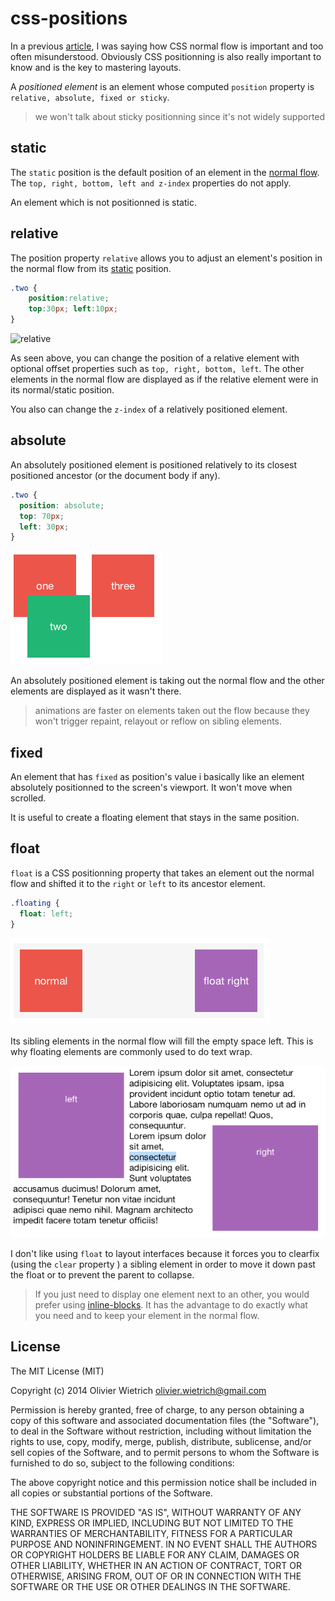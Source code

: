 css-positions
=============

In a previous [article](https://github.com/owietrich/css-flow), I was saying how CSS normal flow is important and too often misunderstood. Obviously CSS positionning is also really important to know and is the key to mastering layouts.

A *positioned element* is an element whose computed `position` property is `relative, absolute, fixed or sticky`.

> we won't talk about sticky positionning since it's not widely supported 

## static

The `static` position is the default position of an element in the [normal flow](https://github.com/owietrich/css-flow). The `top, right, bottom, left and z-index` properties do not apply.

An element which is not positionned is static.

## relative

The position property `relative` allows you to adjust an element's position in the normal flow from its [static](#static) position.

```css
.two {
	position:relative;
	top:30px; left:10px;
}
```

![relative](/assets/relatives.png)


As seen above, you can change the position of a relative element with optional offset properties such as `top, right, bottom, left`. The other elements in the normal flow are displayed as if the relative element were in its normal/static position.

You also can change the `z-index` of a relatively positioned element.

## absolute

An absolutely positioned element is positioned relatively to its closest positioned ancestor (or the document body if any). 


```css
.two {
  position: absolute;
  top: 70px;
  left: 30px;
}
```

![absolute](/assets/absolute.png)

An absolutely positioned element is taking out the normal flow and the other elements are displayed as it wasn't there.


 > animations are faster on elements taken out the flow because they won't trigger repaint, relayout or reflow on sibling elements.

## fixed

An element that has `fixed` as position's value i basically like an element absolutely positionned to the screen's viewport. It won't move when scrolled.

It is useful to create a floating element that stays in the same position.

## float

`float` is a CSS positionning property that takes an element out the normal flow and shifted it to the `right` or `left` to its ancestor element.

```css
.floating {
  float: left;
}
```

![float](/assets/float.png)

Its sibling elements in the normal flow will fill the empty space left. This is why floating elements are commonly used to do text wrap.

![wrap](/assets/wrap.png)

I don't like using `float` to layout interfaces because it forces you to clearfix (using the `clear` property ) a sibling element in order to move it down past the float or to prevent the parent to collapse.

  > If you just need to display one element next to an other, you would prefer using [inline-blocks](https://github.com/owietrich/css-flow/#inline-block). It has the advantage to do exactly what you need and to keep your element in the normal flow.


## License

The MIT License (MIT)

Copyright (c) 2014 Olivier Wietrich <olivier.wietrich@gmail.com>

Permission is hereby granted, free of charge, to any person obtaining a copy of this software and associated documentation files (the "Software"), to deal in the Software without restriction, including without limitation the rights to use, copy, modify, merge, publish, distribute, sublicense, and/or sell copies of the Software, and to permit persons to whom the Software is furnished to do so, subject to the following conditions:

The above copyright notice and this permission notice shall be included in all copies or substantial portions of the Software.

THE SOFTWARE IS PROVIDED "AS IS", WITHOUT WARRANTY OF ANY KIND, EXPRESS OR IMPLIED, INCLUDING BUT NOT LIMITED TO THE WARRANTIES OF MERCHANTABILITY, FITNESS FOR A PARTICULAR PURPOSE AND NONINFRINGEMENT. IN NO EVENT SHALL THE AUTHORS OR COPYRIGHT HOLDERS BE LIABLE FOR ANY CLAIM, DAMAGES OR OTHER LIABILITY, WHETHER IN AN ACTION OF CONTRACT, TORT OR OTHERWISE, ARISING FROM, OUT OF OR IN CONNECTION WITH THE SOFTWARE OR THE USE OR OTHER DEALINGS IN THE SOFTWARE.
